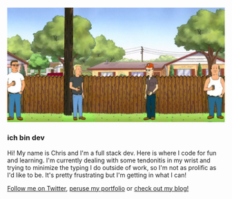 ![King of the Hill characters social distancing drinking beers](https://github.com/ichbindev/ichbindev/blob/master/src/img/blog/koth.jpg)

### ich bin dev

Hi! My name is Chris and I'm a full stack dev. Here is where I code for fun and learning. I'm currently dealing with some tendonitis in my wrist and trying to minimize the typing I do outside of work, so I'm not as prolific as I'd like to be. It's pretty frustrating but I'm getting in what I can!

[Follow me on Twitter](https://www.twitter.com/ichbindev), [peruse my portfolio](https://cmlin.ac) or [check out my blog!](https://www.ichbin.dev)

<!--
**cmlinac/cmlinac** is a ✨ _special_ ✨ repository because its `README.md` (this file) appears on your GitHub profile.

Here are some ideas to get you started:

- 🔭 I’m currently working on ...
- 🌱 I’m currently learning ...
- 👯 I’m looking to collaborate on ...
- 🤔 I’m looking for help with ...
- 💬 Ask me about ...
- 📫 How to reach me: ...
- 😄 Pronouns: ...
- ⚡ Fun fact: ...
-->
